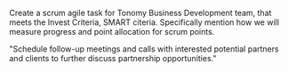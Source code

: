 Create a scrum agile task for Tonomy Business Development team, that meets the Invest Criteria, SMART citeria. Specifically mention how we will measure progress and point allocation for scrum points. 


"Schedule follow-up meetings and calls with interested potential partners and clients to further discuss partnership opportunities."